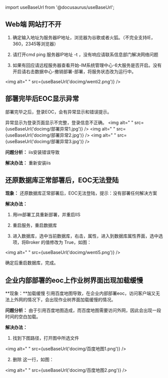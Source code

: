 import useBaseUrl from '@docusaurus/useBaseUrl';

## Web端 网站打不开

1. 确定输入地址为服务器IP地址，浏览器为谷歌或者火狐。（不完全支持IE，360，2345等浏览器）

2. 请打开cmd ping 服务器IP地址 -t ，没有响应请联系信息部门解决网络问题

3. 如果有回应请远程服务器查看开始-IM系统管理中心-6大服务是否开启。没有开启请右击数据中心-撤销部署-部署，将服务状态改为运行中。

<img alt=" " src={useBaseUrl('docimg/wenti2.png')} />

## 部署完毕后EOC显示异常

部署完毕之后，登录EOC，会有异常显示和错误提示。

异常显示为登录页面显示不完整，登录信息不正确。
<img alt=" " src={useBaseUrl('docimg/部署异常1.jpg')} />
<img alt=" " src={useBaseUrl('docimg/部署异常2.jpg')} />
<img alt=" " src={useBaseUrl('docimg/部署异常3.jpg')} />

**问题分析：** iis安装错误导致

**解决办法：** 重新安装iis

## 还原数据库正常部署后，EOC无法登陆

**现象：** 还原数据库正常部署后，EOC无法登陆，提示：没有部署任何解决方案

**解决办法：** 

1. 用im部署工具重新部署，并重启IIS

2. 重启服务，重启数据库

3. 进入数据库，选中当前数据库，右击，属性，进入到数据库属性界面，选中选项，将Broker 的值修改为 True，如图：

<img alt=" " src={useBaseUrl('docimg/wenti5.png')} />

确定后重启数据库，完成。

## 企业内部部署的eoc上作业树界面出现加载缓慢

**现象：**加载缓慢 引用百度地图导致，在企业内部部署eoc，访问客户端又无法上外网的情况下，会出现作业树界面加载缓慢的情况。

**问题分析：** 由于引用百度地图造成，而百度地图需要访问外网，因此会出现一段时间的空白加载。

**解决办法：** 

1. 找到下图路径，打开图中所选文件

<img alt=" " src={useBaseUrl('docimg/百度地图1.png')} />

2. 删除 <script type="text/javascript" src="https://api.map.baidu.com/api?v=2.0&ak=0qjXHcLh8et8XbPsRbBwxOGG0K6n8mAa"></script> 这一行，如图：

<img alt=" " src={useBaseUrl('docimg/百度地图2.png')} />